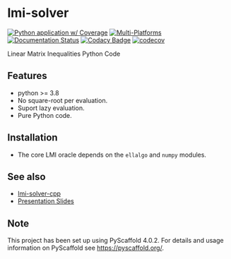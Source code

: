 # lmi-solver

[![Python application w/ Coverage](https://github.com/luk036/lmi-solver/actions/workflows/python-app.yml/badge.svg)](https://github.com/luk036/lmi-solver/actions/workflows/python-app.yml)
[![Multi-Platforms](https://github.com/luk036/lmi-solver/actions/workflows/multi-platforms.yml/badge.svg)](https://github.com/luk036/lmi-solver/actions/workflows/multi-platforms.yml)
[![Documentation Status](https://readthedocs.org/projects/lmi-solver/badge/?version=latest)](https://lmi-solver.readthedocs.io/en/latest/?badge=latest)
[![Codacy Badge](https://api.codacy.com/project/badge/Grade/a2f75bd3cc1e4c34be4741bdd61168ba)](https://app.codacy.com/app/luk036/lmi-solver?utm_source=github.com&utm_medium=referral&utm_content=luk036/lmi-solver&utm_campaign=badger)
[![codecov](https://codecov.io/gh/luk036/lmi-solver/branch/master/graph/badge.svg)](https://codecov.io/gh/luk036/lmi-solver)

Linear Matrix Inequalities Python Code

## Features

- python >= 3.8
- No square-root per evaluation.
- Suport lazy evaluation.
- Pure Python code.

## Installation

- The core LMI oracle depends on the `ellalgo` and `numpy` modules.

## See also

- [lmi-solver-cpp](https://github.com/luk036/lmi-solver-cpp)
- [Presentation Slides](https://luk036.github.io/cvx)

<!-- pyscaffold-notes -->

## Note

This project has been set up using PyScaffold 4.0.2. For details and usage
information on PyScaffold see https://pyscaffold.org/.
